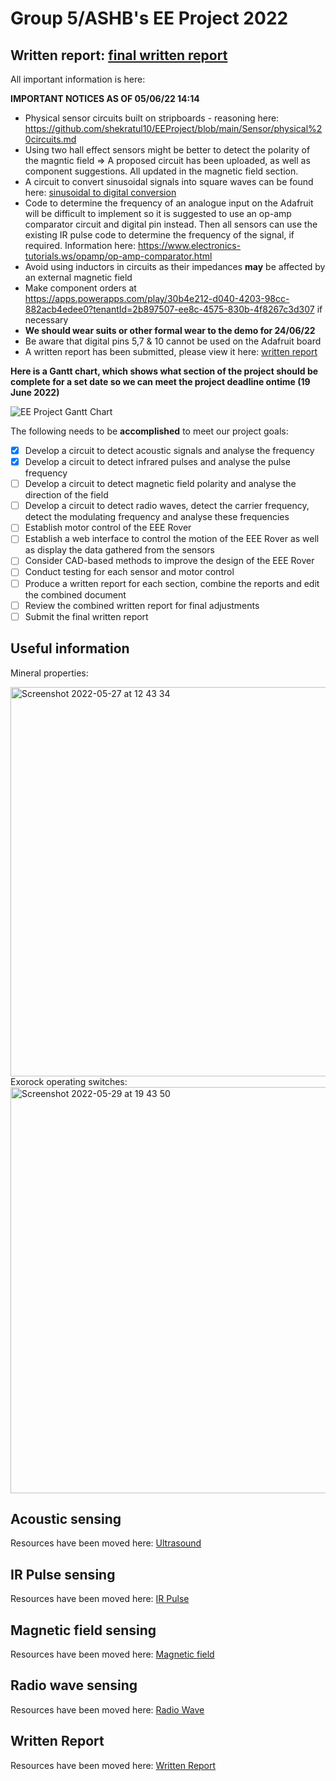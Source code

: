 # Group 5/ASHB's EE Project 2022 

## Written report: [final written report](https://imperiallondon-my.sharepoint.com/:w:/g/personal/an521_ic_ac_uk/EeuObOR-S-lHpdSKYnU6FhYBMaKFVtId1mpSv_Idt-HmbQ?e=gWFubt)


All important information is here:

**IMPORTANT NOTICES AS OF 05/06/22 14:14**
- Physical sensor circuits built on stripboards - reasoning here: https://github.com/shekratul10/EEProject/blob/main/Sensor/physical%20circuits.md
- Using two hall effect sensors might be better to detect the polarity of the magntic field => A proposed circuit has been uploaded, as well as component suggestions. All updated in the magnetic field section.
- A circuit to convert sinusoidal signals into square waves can be found here: [sinusoidal to digital conversion](https://github.com/shekratul10/EEProject/blob/main/Sensor/Sinusoidal%20to%20digital%20conversion.md)
- Code to determine the frequency of an analogue input on the Adafruit will be difficult to implement so it is suggested to use an op-amp comparator circuit and digital pin instead. Then all sensors can use the existing IR pulse code to determine the frequency of the signal, if required. Information here: https://www.electronics-tutorials.ws/opamp/op-amp-comparator.html 
- Avoid using inductors in circuits as their impedances **may** be affected by an external magnetic field
- Make component orders at https://apps.powerapps.com/play/30b4e212-d040-4203-98cc-882acb4edee0?tenantId=2b897507-ee8c-4575-830b-4f8267c3d307 if necessary
- **We should wear suits or other formal wear to the demo for 24/06/22**
- Be aware that digital pins 5,7 & 10 cannot be used on the Adafruit board
- A written report has been submitted, please view it here: [written report](https://github.com/shekratul10/EEProject/blob/main/Written%20report/IR%20sensing%20written%20report.docx)

**Here is a Gantt chart, which shows what section of the project should be complete for a set date so we can meet the project deadline ontime (19 June 2022)**

![EE Project Gantt Chart](https://user-images.githubusercontent.com/106095203/170874786-cc7f64eb-d050-46ae-aa13-25eecf843db8.png)

The following needs to be **accomplished** to meet our project goals:
- [x] Develop a circuit to detect acoustic signals and analyse the frequency
- [x] Develop a circuit to detect infrared pulses and analyse the pulse frequency
- [ ] Develop a circuit to detect magnetic field polarity and analyse the direction of the field
- [ ] Develop a circuit to detect radio waves, detect the carrier frequency, detect the modulating frequency and analyse these frequencies
- [ ] Establish motor control of the EEE Rover
- [ ] Establish a web interface to control the motion of the EEE Rover as well as display the data gathered from the sensors
- [ ] Consider CAD-based methods to improve the design of the EEE Rover
- [ ] Conduct testing for each sensor and motor control
- [ ] Produce a written report for each section, combine the reports and edit the combined document
- [ ] Review the combined written report for final adjustments
- [ ] Submit the final written report

## Useful information
Mineral properties:

<img width="623" alt="Screenshot 2022-05-27 at 12 43 34" src="https://user-images.githubusercontent.com/106095203/170692913-9280b7b0-e76c-451f-a7b8-0ea30aa6a381.png">
Exorock operating switches:

<img width="650" alt="Screenshot 2022-05-29 at 19 43 50" src="https://user-images.githubusercontent.com/106095203/170886613-d42fbb28-ed0c-472e-93cb-3d7952c586f6.png">

## Acoustic sensing
Resources have been moved here: [Ultrasound](https://github.com/shekratul10/EEProject/tree/main/Sensor/Ultrasound)
## IR Pulse sensing
Resources have been moved here: [IR Pulse](https://github.com/shekratul10/EEProject/tree/main/Sensor/IR%20Pulse)
## Magnetic field sensing
Resources have been moved here: [Magnetic field](https://github.com/shekratul10/EEProject/tree/main/Sensor/Magnetic%20field)
## Radio wave sensing
Resources have been moved here: [Radio Wave](https://github.com/shekratul10/EEProject/tree/main/Sensor/Radio%20Wave)
## Written Report
Resources have been moved here: [Written Report](https://github.com/shekratul10/EEProject/tree/main/Written%20report)
